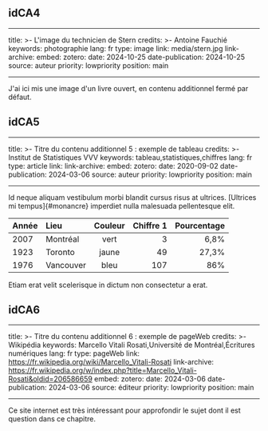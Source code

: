 ## idCA4

---
title: >-
   L'image du technicien de Stern
credits: >-
   Antoine Fauchié
keywords: photographie
lang: fr
type: image
link: media/stern.jpg
link-archive:
embed:
zotero:
date: 2024-10-25
date-publication: 2024-10-25
source: auteur
priority: lowpriority
position: main

---

J'ai ici mis une image d'un livre ouvert, en contenu additionnel fermé par défaut.



## idCA5

---
title: >-
   Titre du contenu additionnel 5 : exemple de tableau
credits: >-
   Institut de Statistiques VVV
keywords: tableau,statistiques,chiffres
lang: fr
type: article
link:
link-archive:
embed:
zotero:
date: 2020-09-02
date-publication: 2024-03-06
source: auteur
priority: lowpriority
position: main

---

Id neque aliquam vestibulum morbi blandit cursus risus at ultrices. [Ultrices mi tempus]{#monancre} imperdiet nulla malesuada pellentesque elit.

|Année|Lieu|Couleur|Chiffre 1|Pourcentage|
|:--|:--|:-:|-:|--:|
|2007|Montréal|vert|3|6,8%|
|1923|Toronto|jaune|49|27,3%|
|1976|Vancouver|bleu|107|86%|

Etiam erat velit scelerisque in dictum non consectetur a erat.


## idCA6

---
title: >-
   Titre du contenu additionnel 6 : exemple de pageWeb
credits: >-
   Wikipédia
keywords: Marcello Vitali Rosati,Université de Montréal,Écritures numériques
lang: fr
type: pageWeb
link: https://fr.wikipedia.org/wiki/Marcello_Vitali-Rosati
link-archive: https://fr.wikipedia.org/w/index.php?title=Marcello_Vitali-Rosati&oldid=206586659
embed:
zotero:
date: 2024-03-06
date-publication: 2024-03-06
source: éditeur
priority: lowpriority
position: main

---

Ce site internet est très intéressant pour approfondir le sujet dont il est question dans ce chapitre.
